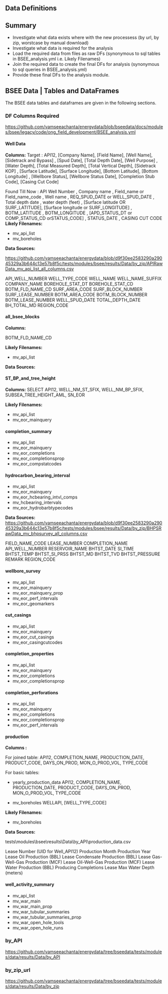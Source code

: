 ## Data Definitions

## Summary

- Investigate what data exists where with the new processess (by url, by zip, worstcase by manual download)
- Investigate what data is required for the analysis
- Load the required data from files as raw DFs (synonymous to sql tables in BSEE_analysis.yml i.e. Likely Filenames)
- Join the required data to create the final DFs for analysis (synonymous to sql queries in BSEE_analysis.yml)
- Provide these final DFs to the analysis module.

## BSEE Data | Tables and DataFrames

The BSEE data tables and dataframes are given in the following sections.

### DF Columns Required

<https://github.com/vamseeachanta/energydata/blob/bseedata/docs/modules/bsee/legacy/code/ong_field_development/BSEE_analysis.yml>

#### Well Data

**Columns:**
Target : API12, [Company Name], [Field Name], [Well Name], [Sidetrack and Bypass]
            , [Spud Date], [Total Depth Date], [Well Purpose]
            , [Water Depth], [Total Measured Depth], [Total Vertical Depth], [Sidetrack KOP]
            , [Surface Latitude], [Surface Longitude], [Bottom Latitude], [Bottom Longitude]
            , [Wellbore Status], [Wellbore Status Date], [Completion Stub Code], [Casing Cut Code]

Found Till Now : API Well Number , Company name , Field_name or Field_name_code , Well name , REQ_SPUD_DATE or WELL_SPUD_DATE , 
        Total depth date , water depth (feet) , [Surface latitude OR SURF_LATITUDE], [Surface longitude or SURF_LONGITUDE] , BOTM_LATITUDE , BOTM_LONGITUDE , [APD_STATUS_DT or COMP_STATUS_CD orSTATUS_CODE] , STATUS_DATE , CASING CUT CODE
**Likely Filenames:**

- mv_api_list
- mv_boreholes

**Data Sources:**

https://github.com/vamseeachanta/energydata/blob/d9f30ee2583290a29045329a3b644c13e57b8f5c/tests/modules/bsee/results/Data/by_zip/APIRawData_mv_api_list_all_columns.csv

API_WELL_NUMBER
WELL_TYPE_CODE
WELL_NAME
WELL_NAME_SUFFIX
COMPANY_NAME
BOREHOLE_STAT_DT
BOREHOLE_STAT_CD
BOTM_FLD_NAME_CD
SURF_AREA_CODE
SURF_BLOCK_NUMBER
SURF_LEASE_NUMBER
BOTM_AREA_CODE
BOTM_BLOCK_NUMBER
BOTM_LEASE_NUMBER
WELL_SPUD_DATE
TOTAL_DEPTH_DATE
BH_TOTAL_MD
REGION_CODE

#### all_bsee_blocks

**Columns:**

BOTM_FLD_NAME_CD

**Likely Filenames:**

- mv_api_list

**Data Sources:**


#### ST_BP_and_tree_height

**Columns:**
SELECT API12, WELL_NM_ST_SFIX, WELL_NM_BP_SFIX, SUBSEA_TREE_HEIGHT_AML, SN_EOR

**Likely Filenames:**

- mv_api_list
- mv_eor_mainquery

#### completion_summary

- mv_api_list
- mv_eor_mainquery
- mv_eor_completions
- mv_eor_completionsprop
- mv_eor_compstatcodes

#### hydrocarbon_bearing_interval

- mv_api_list
- mv_eor_mainquery
- mv_eor_hcbearing_intvl_comps
- mv_hcbearing_intervals
- mv_eor_hydrobarbtypecodes


**Data Sources:**
https://github.com/vamseeachanta/energydata/blob/d9f30ee2583290a29045329a3b644c13e57b8f5c/tests/modules/bsee/results/Data/by_zip/BHPSRawData_mv_bhpsurvey_all_columns.csv

FIELD_NAME_CODE
LEASE_NUMBER
COMPLETION_NAME
API_WELL_NUMBER
RESERVOIR_NAME
BHTST_DATE
SI_TIME
BHTST_TEMP
BHTST_SI_PRSS
BHTST_MD
BHTST_TVD
BHTST_PRESSURE
REMARK
REGION_CODE

#### wellbore_survey

- mv_api_list
- mv_eor_mainquery
- mv_eor_mainquery_prop
- mv_eor_perf_intervals
- mv_eor_geomarkers

#### cut_casings

- mv_api_list
- mv_eor_mainquery
- mv_eor_cut_casings
- mv_eor_casingcutcodes

#### completion_properties

- mv_api_list
- mv_eor_mainquery
- mv_eor_completions
- mv_eor_completionsprop

#### completion_perforations

- mv_api_list
- mv_eor_mainquery
- mv_eor_completions
- mv_eor_completionsprop
- mv_eor_perf_intervals

#### production

**Columns :**

For joined table:
API12, COMPLETION_NAME, PRODUCTION_DATE, PRODUCT_CODE, DAYS_ON_PROD, MON_O_PROD_VOL, TYPE_CODE

For basic tables:
- yearly_production_data
API12, COMPLETION_NAME, PRODUCTION_DATE, PRODUCT_CODE, DAYS_ON_PROD, MON_O_PROD_VOL, TYPE_CODE

- mv_boreholes
WELLAPI, [WELL_TYPE_CODE]


**Likely Filenames:**

- mv_boreholes

**Data Sources:**

tests\modules\bsee\results\Data\by_API\production_data.csv

Lease Number (UID for Well_API12)
Production Month
Production Year
Lease Oil Production (BBL)
Lease Condensate Production (BBL)
Lease Gas-Well-Gas Production (MCF)
Lease Oil-Well-Gas Production (MCF)
Lease Water Production (BBL)
Producing Completions
Lease Max Water Depth (meters)

#### well_activity_summary

- mv_api_list
- mv_war_main
- mv_war_main_prop
- mv_war_tubular_summaries
- mv_war_tubular_summaries_prop
- mv_war_open_hole_tools
- mv_war_open_hole_runs

### by_API

<https://github.com/vamseeachanta/energydata/tree/bseedata/tests/modules/data/results/Data/by_API>

### by_zip_url

<https://github.com/vamseeachanta/energydata/tree/bseedata/tests/modules/data/results/Data/by_zip>
